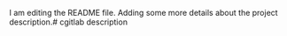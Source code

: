 I am editing the README file. Adding some more details about the project description.# cgitlab
description

